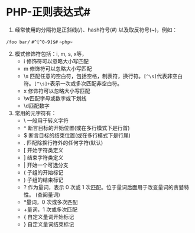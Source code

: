 # PHP-正则表达式#

1. 经常使用的分隔符是正斜线(/)、hash符号(#) 以及取反符号(~)，例如：

`/foo bar/` `#^[^0-9]$#` `~php~`

2. 模式修饰符包括：i, m, s, x等，
   - i 修饰符可以忽略大小写匹配
   - m 修饰符可以忽略大小写匹配
   - \s 匹配任意的空白符，包括空格，制表符，换行符。`[^\s]`代表非空白符。`[^\s]+`表示一次或多次匹配非空白符。
   - x 修饰符可以忽略大小写匹配
   - \w匹配字母或数字或下划线
   - \d匹配数字
3. 常用的元字符有：
   - \ 一般用于转义字符
   - ^ 断言目标的开始位置(或在多行模式下是行首)
   - $ 断言目标的结束位置(或在多行模式下是行尾)
   - . 匹配除换行符外的任何字符(默认)
   - [ 开始字符类定义
   - ] 结束字符类定义
   - | 开始一个可选分支
   - ( 子组的开始标记
   - ) 子组的结束标记
   - ? 作为量词，表示 0 次或 1 次匹配。位于量词后面用于改变量词的贪婪特性。 (查阅量词)
   - *量词，0 次或多次匹配
   - +量词，1 次或多次匹配
   - { 自定义量词开始标记
   - } 自定义量词结束标记

